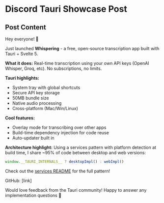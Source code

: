 # Discord Tauri Showcase Post

## Post Content

Hey everyone! 👋

Just launched **Whispering** - a free, open-source transcription app built with Tauri + Svelte 5.

**What it does:**
Real-time transcription using your own API keys (OpenAI Whisper, Groq, etc). No subscriptions, no limits.

**Tauri highlights:**
- System tray with global shortcuts
- Secure API key storage
- 50MB bundle size
- Native audio processing
- Cross-platform (Mac/Win/Linux)

**Cool features:**
- Overlay mode for transcribing over other apps
- Build-time dependency injection for code reuse
- Auto-updater built in

**Architecture highlight:**
Using a services pattern with platform detection at build time, I share ~95% of code between desktop and web versions:
```typescript
window.__TAURI_INTERNALS__ ? desktopImpl() : webImpl()
```
Check out the [services README](https://github.com/braden-w/whispering/tree/main/apps/app/src/lib/services) for the full pattern!

GitHub: [link]

Would love feedback from the Tauri community! Happy to answer any implementation questions 🚀